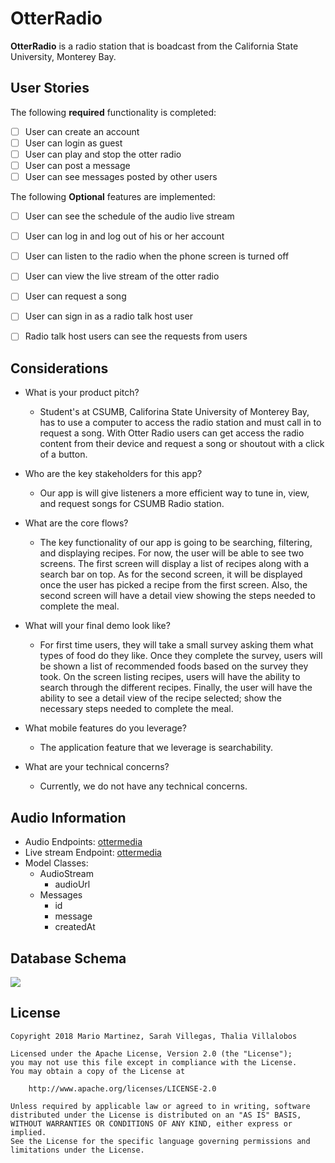 # OtterRadio

**OtterRadio** is a radio station that is boadcast from the California State University, Monterey Bay.

## User Stories

The following **required** functionality is completed:

- [ ] User can create an account 
- [ ] User can login as guest
- [ ] User can play and stop the otter radio
- [ ] User can post a message
- [ ] User can see messages posted by other users

The following **Optional** features are implemented:

- [ ] User can see the schedule of the audio live stream
- [ ] User can log in and log out of his or her account
- [ ] User can listen to the radio when the phone screen is turned off
- [ ] User can view the live stream of the otter radio
- [ ] User can request a song
- [ ] User can sign in as a radio talk host user
- [ ] Radio talk host users can see the requests from users


## Considerations
- What is your product pitch?
   * Student's at CSUMB, Califorina State University of Monterey Bay, has to use a computer to access the radio station and must call in to request a song. With Otter Radio users can get access the radio content from their device and request a song or shoutout with a click of a button.  
- Who are the key stakeholders for this app?
   * Our app is will give listeners a more efficient way to tune in, view, and request songs for CSUMB Radio station.  
- What are the core flows? 
    * The key functionality of our app is going to be searching, filtering, and displaying recipes.  For now, the user will be able to see   two screens. The first screen will display a list of recipes along with a search bar on top. As for the second screen, it will be       displayed once the user has picked a recipe from the first screen.  Also, the second screen will have a detail view showing the steps   needed to complete the meal.

- What will your final demo look like? 
    * For first time users, they will take a small survey asking them what types of food do they like. Once they complete the survey, users   will be shown a list of recommended foods based on the survey they took. On the screen listing recipes, users will have the ability to   search through the different recipes. Finally, the user will have the ability to see a detail view of the recipe selected; show the     necessary steps needed to complete the meal.
- What mobile features do you leverage?
   * The application feature that we leverage is searchability.  
- What are your technical concerns?
   * Currently, we do not have any technical concerns.  

## Audio Information
- Audio Endpoints: [ottermedia](http://icecast.csumb.edu:8000/ottermedia) 
- Live stream Endpoint: [ottermedia](http://media.csumb.edu/www/player/encoder.php?en=3&f=1)
- Model Classes:
  * AudioStream 
    - audioUrl
  * Messages
    - id
    - message
    - createdAt


## Database Schema 
<img src="http://i68.tinypic.com/2hrikxw.jpg">


## License

    Copyright 2018 Mario Martinez, Sarah Villegas, Thalia Villalobos 

    Licensed under the Apache License, Version 2.0 (the "License");
    you may not use this file except in compliance with the License.
    You may obtain a copy of the License at

        http://www.apache.org/licenses/LICENSE-2.0

    Unless required by applicable law or agreed to in writing, software
    distributed under the License is distributed on an "AS IS" BASIS,
    WITHOUT WARRANTIES OR CONDITIONS OF ANY KIND, either express or implied.
    See the License for the specific language governing permissions and
    limitations under the License.
